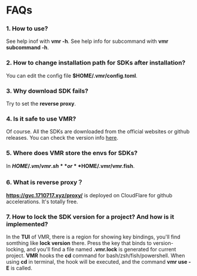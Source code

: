 # FAQs

### 1. How to use?

See help inof with **vmr -h**.
See help info for subcommand with **vmr subcommand -h**.

### 2. How to change installation path for SDKs after installation?

You can edit the config file **$HOME/.vmr/config.toml**.

### 3. Why download SDK fails?

Try to set the **reverse proxy**.

### 4. Is it safe to use **VMR**?

Of course. All the SDKs are downloaded from the official websites or github releases. You can check the version info [here](https://github.com/gvcgo/vsources).

### 5. Where does **VMR** store the envs for SDKs?

In **$HOME/.vm/vmr.sh** or **$HOME/.vmr/vmr.fish**.

### 6. What is reverse proxy？

**https://gvc.1710717.xyz/proxy/** is deployed on CloudFlare for github accelerations. It's totally free.

### 7. How to lock the SDK version for a project? And how is it implemented?

In the **TUI** of VMR, there is a region for showing key bindings, you'll find somthing like **lock version** there.
Press the key that binds to version-locking, and you'll find a file named **.vmr.lock** is generated for current project.
**VMR** hooks the **cd** command for bash/zsh/fish/powershell. When using **cd** in terminal, the hook will be executed, and the command **vmr use -E** is called.
